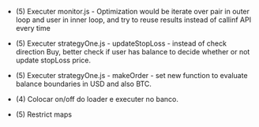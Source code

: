 * (5) Executer monitor.js - Optimization would be iterate over pair in outer loop and user in inner loop, and try to reuse results instead of callinf API every time

* (5) Executer strategyOne.js - updateStopLoss - instead of check direction Buy, better check if user has balance to decide whether or not update stopLoss price.

* (5) Executer strategyOne.js - makeOrder - set new function to evaluate balance boundaries in USD and also BTC.

* (4) Colocar on/off do loader e executer no banco.

* (5) Restrict maps
